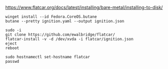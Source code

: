 https://www.flatcar.org/docs/latest/installing/bare-metal/installing-to-disk/
~~~
winget install --id Fedora.CoreOS.butane
butane --pretty ignition.yaml --output ignition.json
~~~

~~~
sudo -i
git clone https://github.com/ewalbridge/flatcar/
flatcar-install -v -d /dev/xvda -i flatcar/ignition.json
eject
reboot

sudo hostnamectl set-hostname flatcar
passwd
~~~
